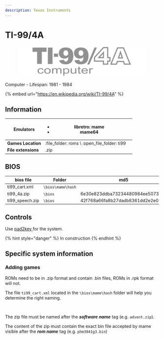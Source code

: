 ```yaml
---
description: Texas Instruments
---
```


# TI-99/4A

<figure><img src="https://raw.githubusercontent.com/fabricecaruso/es-theme-carbon/52ff37c9e265587d006945a2ba695b5a962b3a3d/art/logos/ti99.svg" alt=""><figcaption></figcaption></figure>

Computer - Lifespan: 1981 - 1984

{% embed url="https://en.wikipedia.org/wiki/TI-99/4A" %}

## Information

| **Emulators**       | <ul><li>libretro: mame</li><li>mame64</li></ul> |   |
| ------------------- | ----------------------------------------------- | - |
| **Games Location**  | :file\_folder: roms \ :open\_file\_folder: ti99 |   |
| **File extensions** | .zip                                            |   |

## BIOS

| bios file        | Folder            | md5                              |
| ---------------- | ----------------- | -------------------------------- |
| ti99\_cart.xml   | `\bios\mame\hash` |                                  |
| ti99\_4a.zip     | `\bios`           | 6e30e823ddba73234480984ee50730c1 |
| ti99\_speech.zip | `\bios`           | 42f768a66fa8b27dadb8361dd2e2e012 |

## Controls

Use [pad2key ](../../../controllers/pad2key.md)for the system.

{% hint style="danger" %}
In construction
{% endhint %}

## Specific system information

### Adding games

ROMs need to be in .zip format and contain .bin files, ROMs in .rpk format will not.

The file `ti99_cart.xml` located in the `\bios\mame\hash` folder will help you determine the right naming.

<figure><img src="https://i.imgur.com/g53j20M.png" alt=""><figcaption></figcaption></figure>

The zip file must be named after the _**software name**_ tag (e.g. `advent.zip`).

The content of the zip must contain the exact bin file accepted by mame visible after the _**rom name**_ tag (e.g. `phm3041g3.bin`)
